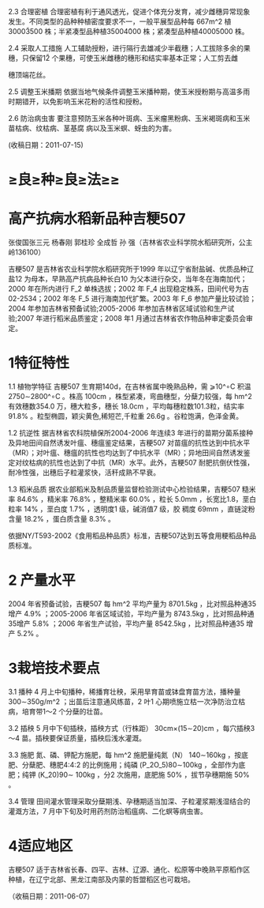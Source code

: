 2.3 合理密植 合理密植有利于通风透光，促进个体充分发育，减少雌穗异常现象发生。不同类型的品种种植密度要求不一，一般平展型品种每 667m^2 植30003̃500 株；半紧凑型品种植35004̃000 株；紧凑型品种植40005̃000 株。

2.4 采取人工措施 人工辅助授粉，进行隔行去雄减少半截穗；人工拔除多余的果穗，只保留12̃ 个果穗，可使玉米雌穗的穗形和结实率基本正常；人工剪去雌

穗顶端花丝。

2.5 调整玉米播期 依据当地气候条件调整玉米播种期，使玉米授粉期与高温多雨时期错开，以免影响玉米花粉的活性和授粉。

2.6 防治病虫害 要注意预防玉米各种叶斑病、玉米瘤黑粉病、玉米褐斑病和玉米苗枯病、纹枯病、茎基腐 病以及玉米螟、蚜虫的为害。

(收稿日期：2011-07-15)

# ≥良≥种≥良≥法≥≥

# 高产抗病水稻新品种吉粳507

张俊国张三元 杨春刚 郭桂珍 全成哲 孙 强（吉林省农业科学院水稻研究所，公主岭136100）

吉粳507 是吉林省农业科学院水稻研究所于1999 年以辽宁省耐盐碱、优质品种辽盐12 为母本，早熟高产抗病品种长白10 为父本进行杂交，当年冬在海南加代；2000 年在所内进行 F_2 单株选拔；2002 年 F_4 出现稳定株系，田间代号为吉02-2534；2002 年冬 F_5 进行海南加代扩繁。2003 年 F_6 参加产量比较试验；2004 年参加吉林省预备试验;2005-2006 年参加吉林省区域试验和生产试验;2007 年进行稻米品质鉴定；2008 年1 月通过吉林省农作物品种审定委员会审定。

# 1特征特性

1.1 植物学特征 吉粳507 生育期140d，在吉林省属中晚熟品种，需 ⩾10^∘C 积温 2750∼2800^∘C 。株高 100cm ，株型紧凑，弯曲穗型，分蘖力较强，每 hm^2 有效穗数354.0 万，穗大粒多，穗长 18.0cm ，平均每穗粒数101.3粒，结实率 91.8% 。粒型椭圆，颖尖黄色,稀短芒,千粒重 26.6g 。谷粒饱满，色泽金黄。

1.2 抗逆性 据吉林省农科院植保所2004-2006 年连续3 年进行的苗期分菌系接种及异地田间自然诱发叶瘟、穗瘟鉴定结果，吉粳507 对苗瘟的抗性达到中抗水平（MR）；对叶瘟、穗瘟的抗性也均达到了中抗水平（MR）；异地田间自然诱发鉴定对纹枯病的抗性也达到了中抗（MR）水平。此外，吉粳507 耐肥抗倒伏性强，耐冷性强，出穗后子粒灌浆快，活秆成熟不早衰。

1.3 稻米品质 据农业部稻米及制品质量监督检验测试中心检验结果，吉粳507 糙米率 84.6% ，精米率 76.8% ，整精米率 60.0% ，粒长 5.0mm ，长宽比1.8，垩白粒率 14% ，垩白度 1.7% ，透明度1 级，碱消值7 级，胶 稠度 69mm ，直链淀粉含量 18.2% ，蛋白质含量 8.3% 。

依据NY/T593-2002《食用稻品种品质》标准，吉粳507达到五等食用粳稻品种品质标准。

# 2 产量水平

2004 年省预备试验，吉粳507 每 hm^2 平均产量为 8701.5kg ，比对照品种通35 增产 4.9% ；2005-2006 年省区域试验，平均产量为 8743.5kg ，比对照品种通35增产 5.8% ；2006 年省生产试验，平均产量 8542.5kg ，比对照品种通35 增产 5.2% 。

# 3栽培技术要点

3.1 播种 4 月上中旬播种，稀播育壮秧，采用旱育苗或钵盘育苗方法，播种量 300∼350g/m^2 ；出苗后注意通风练苗，2 叶1 心期喷施立枯一次净防治立枯病，培育带1～2 个分蘖的壮苗。

3.2 插秧 5 月中下旬插秧，插秧方式（行株距） 30cm×(15∼20)cm ，每穴插秧3～4 苗。插秧要保证质量，插秧后浅水灌溉。

3.3 施肥 氮、磷、钾配方施肥，每 hm^2 施肥量纯氮（N） 140∼160kg ，按底肥、分蘖肥、穗肥4∶4∶2 的比例施用；纯磷 (P_2O_5)80∼100kg ，全部作为底肥；纯钾 (K_20)90∼  100kg ，分2 次施用，底肥施 50% ，拔节孕穗期施 50% 。

3.4 管理 田间灌水管理采取分蘖期浅、孕穗期适当加深、子粒灌浆期浅湿结合的灌溉方法，7 月中下旬及时用药剂防治稻瘟病、二化螟等病虫害。

# 4适应地区

吉粳507 适于吉林省长春、四平、吉林、辽源、通化、松原等中晚熟平原稻作区种植，在辽宁北部、黑龙江南部及内蒙的哲盟稻区也可栽培。

（收稿日期：2011-06-07）